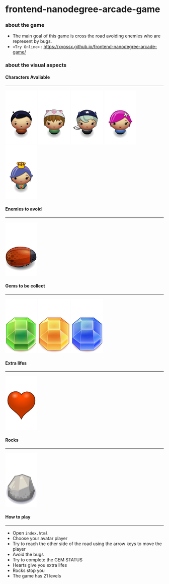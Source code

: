 # frontend-nanodegree-arcade-game
### about the game
- The main goal of this game is cross the road avoiding enemies who are represent by bugs. 
- `<Try Online>` : <https://xvossx.github.io/frontend-nanodegree-arcade-game/>

### about the visual aspects

#### Characters Avaliable
----------------------------
![char-boy](images/char-boy.png)
![char-cat-girl](images/char-cat-girl.png)
![char-horn-girl](images/char-horn-girl.png)
![char-pink-girl](images/char-pink-girl.png)
![char-princess-girl](images/char-princess-girl.png)

#### Enemies to avoid
----------------------------
![enemy-bug](images/enemy-bug.png)

#### Gems to be collect
---------------------------
![Gem Green](images/Gem%20Green.png)
![Gem Orange](images/Gem%20Orange.png)
![Gem Blue](images/Gem%20Blue.png)

#### Extra lifes
--------------------------
![Heart](images/Heart.png) 

#### Rocks
-------------------------
![Rock](images/Rock.png) 

#### How to play
----------------------------
- Open ```index.html```
- Choose your avatar player
- Try to reach the other side of the road using the arrow keys to move the player
- Avoid the bugs 
- Try to complete the GEM STATUS
- Hearts give you extra lifes
- Rocks stop you 
- The game has 21 levels
